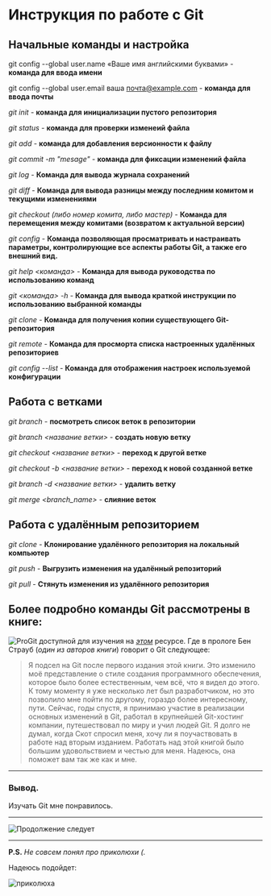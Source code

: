 # Инструкция по работе с Git


## Начальные команды и настройка

git config --global user.name «Ваше имя английскими буквами» - **команда для ввода имени**

git config --global user.email ваша почта@example.com - **команда для ввода почты**

*git init* - **команда для инициализации пустого репозитория**

*git status* - **команда для проверки изменеий файла**

*git add* - **команда для добавления версионности к файлу**

*git commit -m "mesage"* - **команда для фиксации изменений файла**

*git log* - **Команда для вывода журнала сохранений**

*git diff* - **Команда для вывода разницы между последним комитом и текущими изменениями**

*git checkout (либо номер комита, либо мастер)* - **Команда для перемещения между комитами (возвратом к актуальной версии)**

*git config* - **Команда позволяющая просматривать и настраивать параметры, контролирующие все аспекты работы Git, а также его внешний вид.**

*git help <команда>* - **Команда для вывода руководства по использованию команд**

*git <команда> -h* - **Команда для вывода краткой инструкции по использованию выбранной команды**

*git clone* - **Команда для получения копии существующего Git-репозитория**

*git remote* - **Команда для просморта списка настроенных удалённых репозиториев**

*git config --list* - **Команда для отображения настроек используемой конфигурации**

## Работа с ветками

*git branch* - **посмотреть список веток в репозитории**

*git branch <название ветки>* - **создать новую ветку**

*git checkout <название ветки>* - **переход к другой ветке**

*git checkout -b <название ветки>* - **переход к новой созданной ветке**

*git branch -d <название ветки>* - **удалить ветку**

*git merge <branch_name>* - **слияние веток**


## Работа с удалённым репозиторием

*git clone* - **Клонирование удалённого репозитория на локальный компьютер**

*git push* - **Выгрузить изменения на удалённый репозиторий**

*git pull* - **Стянуть изменения из удалённого репозитория**

## Более подробно команды Git рассмотрены в книге:

![ProGit](ProGit.jpg)
доступной для изучения на [_этом_](https://git-scm.com/book/ru/v2) ресурсе. Где в прологе Бен Страуб (*один из авторов книги*) говорит о Git следующее:

>Я подсел на Git после первого издания этой книги. Это изменило моё представление о стиле создания программного обеспечения, которое было более естественным, чем всё, что я видел до этого. К тому моменту я уже несколько лет был разработчиком, но это позволило мне пойти по другому, гораздо более интересному, пути.
>Сейчас, годы спустя, я принимаю участие в реализации основных изменений в Git, работал в крупнейшей Git-хостинг компании, путешествовал по миру и учил людей Git. Я долго не думал, когда Скот спросил меня, хочу ли я поучаствовать в работе над вторым изданием. Работать над этой книгой было большим удовольствием и честью для меня. Надеюсь, она поможет вам так же как и мне.

___
### Вывод.

Изучать Git мне понравилось.
____
![Продолжение следует](tobecontinued.jpg)

___
**P.S.** *Не совсем понял про приколюхи (.*

Надеюсь подойдет:

![приколюха](picture.jpg)